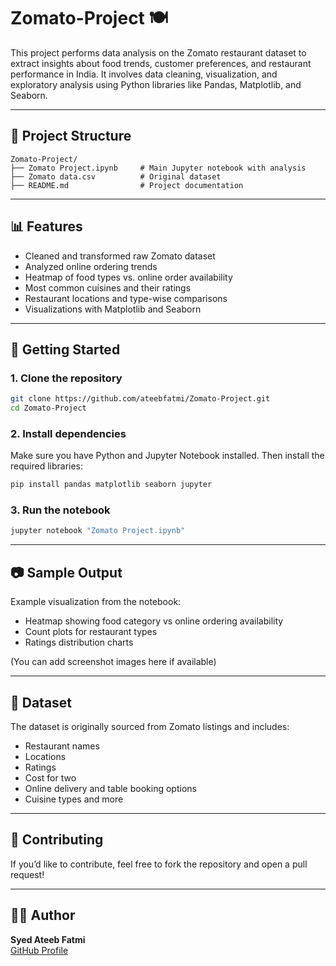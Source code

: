 # Zomato-Project 🍽️

This project performs data analysis on the Zomato restaurant dataset to extract insights about food trends, customer preferences, and restaurant performance in India. It involves data cleaning, visualization, and exploratory analysis using Python libraries like Pandas, Matplotlib, and Seaborn.

---

## 📁 Project Structure

```
Zomato-Project/
├── Zomato Project.ipynb     # Main Jupyter notebook with analysis
├── Zomato data.csv          # Original dataset
├── README.md                # Project documentation
```

---

## 📊 Features

- Cleaned and transformed raw Zomato dataset
- Analyzed online ordering trends
- Heatmap of food types vs. online order availability
- Most common cuisines and their ratings
- Restaurant locations and type-wise comparisons
- Visualizations with Matplotlib and Seaborn

---

## 🚀 Getting Started

### 1. Clone the repository
```bash
git clone https://github.com/ateebfatmi/Zomato-Project.git
cd Zomato-Project
```

### 2. Install dependencies
Make sure you have Python and Jupyter Notebook installed. Then install the required libraries:

```bash
pip install pandas matplotlib seaborn jupyter
```

### 3. Run the notebook
```bash
jupyter notebook "Zomato Project.ipynb"
```

---

## 📷 Sample Output

Example visualization from the notebook:
- Heatmap showing food category vs online ordering availability
- Count plots for restaurant types
- Ratings distribution charts

(You can add screenshot images here if available)

---

## 📌 Dataset

The dataset is originally sourced from Zomato listings and includes:
- Restaurant names
- Locations
- Ratings
- Cost for two
- Online delivery and table booking options
- Cuisine types and more

---

## 🤝 Contributing

If you’d like to contribute, feel free to fork the repository and open a pull request!

---

## 🙋‍♂️ Author

**Syed Ateeb Fatmi**  
[GitHub Profile](https://github.com/ateebfatmi)
